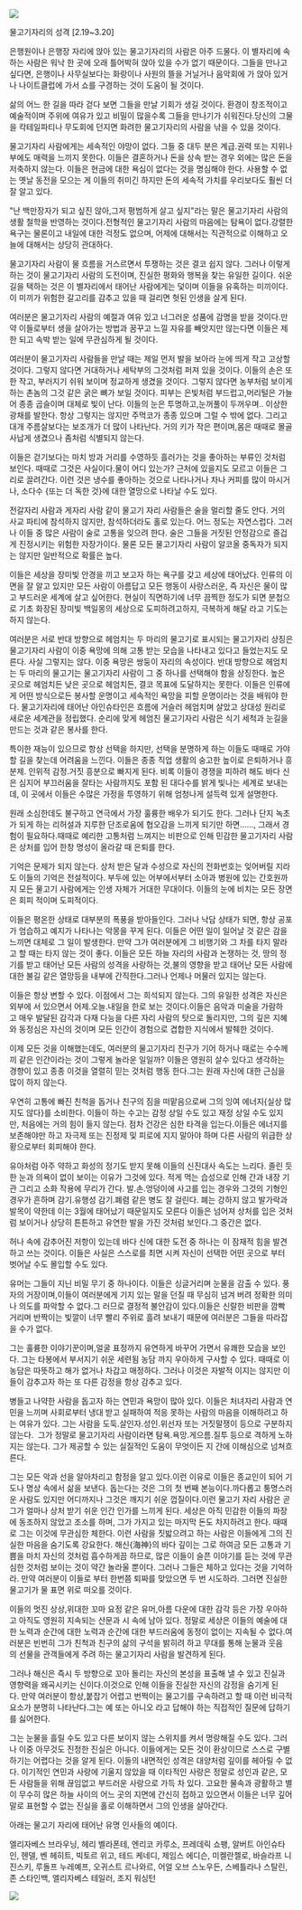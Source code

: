 ![](../../_resources/2277D04156553FE727_afa0e73717ab46019372dca68fc14c1.jpg)

물고기자리의 성격 \[2.19~3.20\]

은행원이나 은행장 자리에 앉아 있는 물고기자리의 사람은 아주 드물다. 이 별자리에 속하는 사람은 워낙 한 곳에 오래 틀어박혀 앉아 있을 수가 없기 때문이다. 그들을 만나고 싶다면, 은행이나 사무실보다는 화랑이나 사원의 뜰을 거닐거나 음악회에 가 앉아 있거나 나이트클럽에 가서 쇼를 구경하는 것이 도움이 될 것이다.

삶의 어느 한 길을 따라 걷다 보면 그들을 만날 기회가 생길 것이다. 환경이 창조적이고 예술적이며 주위에 여유가 있고 비밀이 많을수록 그들을 만나기가 쉬워진다.당신의 그물을 칵테일파티나 무도회에 던지면 화려한 물고기자리의 사람을 낚을 수 있을 것이다.

물고기자리 사람에게는 세속적인 야망이 없다. 그들 중 대두 분은 계급.권력 또는 지위나 부에도 매력을 느끼지 못한다. 이들은 결혼하거나 돈을 상속 받는 경우 외에는 많은 돈을 저축하지 않는다. 이들은 현금에 대한 욕심이 없다는 것을 명심해야 한다. 사용할 수 없는 옛날 동전을 모으는 게 이들의 취미긴 하지만 돈의 세속적 가치를 우리보다도 훨씬 더 잘 알고 있다.

"난 백만장자가 되고 싶진 않아,그저 평범하게 살고 싶지"라는 말은 물고기자리 사람의 생활 철학을 반영하는 것이다.전형적인 물고기자리 사람의 마음에는 탐욕이 없다.강렬한 욕구는 물론이고 내일에 대한 걱정도 없으며, 어제에 대해서는 직관적으로 이해하고 오늘에 대해서는 상당히 관대하다. 

물고기자리 사람이 물 흐름을 거스르면서 투쟁하는 것은 결코 쉽지 않다. 그러나 이렇게 하는 것이 물고기자리 사람의 도전이며, 진실한 평화와 행복을 찾는 유일한 길이다. 쉬운 길을 택하는 것은 이 별자리에서 태어난 사람에게는 덫이며 이들을 유혹하는 미끼이다. 이 미끼가 위험한 갈고리를 감추고 있을 때 걸리면 헛된 인생을 살게 된다.

여러분은 물고기자리 사람의 예절과 여유 있고 너그러운 성품에 감명을 받을 것이다.만약 이들로부터 생을 살아가는 방법과 꿈꾸고 느낄 자유를 빼앗지만 않는다면 이들은 제한 되고 속박 받는 일에 무관심하게 될 것이다. 

여러분이 물고기자리 사람들을 만날 때는 제일 먼저 발을 보아라 눈에 띄게 작고 고상할 것이다. 그렇지 않다면 거대하거나 세탁부의 그것처럼 퍼져 있을 것이다. 이들의 손은 또한 작고, 부러지기 쉬워 보이며 정교하게 생겼을 것이다. 그렇지 않다면 농부처럼 보이게 하는 촌놈의 그것 같은 굵은 뼈가 보일 것이다. 피부는 은빛처럼 부드럽고,머리털은 가늘어 종종 곱슬이며 대체로 빛이 난다. 이들의 눈은 투명하고,눈꺼풀이 두꺼우며.. 이상한 광채를 발한다. 항상 그렇지는 않지만 주먹코가 종종 있으며 그럴 수 밖에 없다. 그리고 대개 주름살보다는 보조개가 더 많이 나타난다. 거의 키가 작은 편이며,몸은 때때로 몰골 사납게 생겼으나 좀처럼 식별되지 않는다. 

이들은 걷기보다는 마치 방과 거리를 수영하듯 흘러가는 것을 좋아하는 부류인 것처럼 보인다. 때때로 그것은 사실이다.물이 어디 있는가? 근처에 있을지도 모르고 이들은 그리로 끌려간다. 이런 것은 냉수를 좋아하는 것으로 나타나거나 차나 커피를 많이 마시거나, 소다수 {또는 더 독한 것}에 대한 열망으로 나타날 수도 있다. 

전갈자리 사람과 게자리 사람 같이 물고기 자리 사람들은 술을 멀리할 줄도 안다. 거의 사교 파티에 참석하지 않지만, 참석하더라도 홀로 있는다. 어느 정도는 자연스럽다. 그러나 이들 중 많은 사람이 술로 고통을 잊으려 한다. 술은 그들을 거짓된 안정감으로 즐겁게 진정시키는 위험한 자장가이다. 물론 모든 물고기자리 사람이 알코올 중독자가 되지는 않지만 일반적으로 확률은 높다. 

이들은 세상을 장미빛 안경을 끼고 보고자 하는 욕구를 갖고 세상에 태어났다. 인류의 이면을 잘 알고 있지만 모든 사람이 아름답고 모든 행동이 사랑스러운, 즉 자신은 물이 많고 부드러운 세계에 살고 싶어한다. 현실이 직면하기에 너무 끔찍한 정도가 되면 분첩으로 기초 화장된 장미빛 백일몽의 세상으로 도피하려고하지, 극복하게 해달 라고 기도는 하지 않는다. 

여러분은 서로 반대 방향으로 헤엄치는 두 마리의 물고기로 표시되는 물고기자리 상징은 물고기자리 사람이 이중 욕망에 의해 고통 받는 모습을 나타내고 있다고 들었는지도 모른다. 사실 그렇지는 않다. 이중 욕망은 쌍둥이 자리의 속성이다. 반대 방향으로 헤엄치는 두 마리의 물고기는 물고기자리 사람이 그 중 하나를 선택해야 함을 상징한다. 높은 곳으로 헤엄치든 낮은 곳으로 헤엄치든, 결코 목표에 도달하지는 못한다. 이들은 인류에게 어떤 방식으로든 봉사할 운명이고 세속적인 욕망을 피할 운명이라는 것을 배워야 한다. 물고기자리에 태어난 아인슈타인은 흐름에 거슬러 헤엄치며 살았고 상대성 원리로 새로운 세계관을 정립했다. 순리에 맞게 헤엄친 물고기자리 사람은 식기 세척과 눈길을 만드는 것과 같은 봉사를 한다.

특이한 재능이 있으므로 항상 선택을 하지만, 선택을 분명하게 하는 이들도 때때로 가야 할 길을 찾는데 어려움을 느낀다. 이들은 종종 직업 생활의 숭고한 높이로 은퇴하거나 흥분제. 인위적 감정.거짓 흥분으로 빠지게 된다. 비록 이들이 경쟁을 피하려 해도 바다 신은 심지어 부끄러움을 잘타는 사람까지도 포함 된 대다수를 밝게 빛나는 세계로 보내는데, 이 곳에서 이들은 수많은 가정을 투영하기 위해 엄청나게 설득력 있게 설명한다.

원래 소심한데도 불구하고 연극에서 가장 훌륭한 배우가 되기도 한다. 그러나 단지 녹초가 되게 하는 리허설과 지루한 단조로움에 협오감을 느끼게 되기만 하면......, 그래서 경험이 필요하다.때때로 예리한 고통처럼 느껴지는 비판으로 인해 민감한 물고기자리 사람은 상처를 입어 한창 명성이 올라갈 때 은퇴를 한다. 

기억은 문제가 되지 않는다. 상처 받은 달과 수성으로 자신의 전화번호는 잊어버릴 지라도 이들의 기억은 전설적이다. 부두에 있는 어부에서부터 소아과 병원에 있는 간호원까지 모든 물고기 사람에게는 인생 자체가 거대한 무대이다. 이들의 눈에 비치는 모든 장면은 회피 적이며 도피적이다. 

이들은 평온한 상태로 대부분의 폭풍을 받아들인다. 그러나 낙담 상태가 되면, 항상 공포가 엄습하고 예지가 나타나는 악몽을 꾸게 된다. 이들은 어떤 일이 일어날 것 같은 감을 느끼면 대체로 그 일이 발생한다. 만약 그가 여러분에게 그 비행기와 그 차를 타지 말라고 할 때는 타지 않는 것이 좋다. 이들은 모든 하늘 자리의 사람과 논쟁하는 것, 땅의 정기를 받고 태어난 모든 사람의 성격을 사랑하는 것,불의 영향을 받고 태어난 모든 사람에 대한 불길 같은 열망등을 내부에 간직한다.그러나 언제나 머물러 있지는 않는다.

이들은 항상 변할 수 있다. 이점에서 그는 희석되지 않는다. 그의 유일한 성격은 자신은 외부에 서 있으면서 어제.오늘.내일을 한로 보는 것이다.이들은 음악과 미술을 가람하고 매우 발달된 감각과 다재 다능을 다른 자리 사람의 탓으로 돌리지만, 그의 깊은 지혜와 동정심은 자신의 것이며 모든 인간이 경험으로 겹합한 지식에서 발췌한 것이다.

이제 모든 것을 이해했는데도, 여러분의 물고기자리 친구가 기어 하거나 때로는 수수께끼 같은 인간이라는 것이 그렇게 놀라운 일일까? 이들은 영원히 살수 있다고 생각하는 경향이 있고 종종 이것을 열렬히 믿는 것처럼 행동 한다.그는 원래 자신에 대한 근심을 많이 하지 않는다.

우연히 고통에 빠진 친척을 돕거나 친구의 짐을 떠맡음으로써 그의 잉여 에너지{실상 많지도 않다}를 소비한다. 이들이 하는 수고는 감정 상일 수도 있고 재정 상일 수도 있지만, 처음에는 거의 힘이 들지 않는다. 점차 건강은 심한 타격을 입는다.이들은 에너지를 보존해야만 하고 자극제 또는 진정제 및 피로에 지지 말아야 하며 다른 사람의 위급한 상황으로부터 회피해야 한다. 

유아처럼 아주 약하고 화성의 정기도 받지 못해 이들의 신진대사 속도는 느리다. 졸린 듯한 눈과 의욕이 없이 보이는 이유가 그것에 있다. 적게 먹는 습성으로 인해 간과 내장 기관 그리고 소화 작용에 무리가 간다. 발.손.엉덩이에 사고를 입는 경우와 그것의 기형인 경우가 흔하며 감기.유행성 감기.폐렴 같은 병도 잘 걸린다. 폐는 강하지 않고 발가락과 발목이 약한데 이는 3월에 태어났기 때문일지도 모른다 이들은 넘어져 상처를 입은 것처럼 보이거나 상당히 튼튼하고 유연한 발을 가진 것처럼 보인다.그 중간은 없다. 

허나 속에 감추어진 저항이 있는데 바다 신에 대한 도전 중 하나는 이 잠재적 힘을 발견하고 쓰는 것이다. 이들은 사실은 스스로를 최면 시켜 자신이 선택한 어떤 곳으로 부터 벗어날 수도 몰입할 수도 있다. 

유머는 그들이 지닌 비밀 무기 중 하나이다. 이들은 싱글거리며 눈물을 감출 수 있다. 풍자의 거장이며,이들이 여러분에게 기지 있는 말을 던질 때 무심히 넘겨 버려 정확한 의미나 의도를 파악할 수 없다.그 러므로 결정적 불안감이 있다.이들은 신랄한 비판을 깜빡 거리며 반짝이는 빛깔이 너무 빨리 주위로 흘려 보내기 때문에 여러분은 그들을 따라잡을 수가 없다. 

그는 훌륭한 이야기꾼이며,얼굴 표정까지 유연하게 바꾸어 가면서 유쾌한 모습을 보인다. 그는 타봉에서 부서지기 쉬운 세련됨 농담 까지 우아하게 구사할 수 있다. 때때로 이 농담은 따뜻하고 해가 없거나 차갑고 매정하다. 그러나 이것은 자발적 이지는 않지만 이들이 감추고자 하는 또 다른 감정을 항상 감추고 있다. 

병들고 나약한 사람을 돕고자 하는 연민과 욕망이 많아 있다. 이들은 처녀자리 사람과 연민을 느끼며 사회로부터 냉대 받고 실패하여 적응 못하는 사람의 마음을 이해하려고 하는 여유가 있다. 그는 사람을 도둑.살인자.성인.위선자 또는 거짓말쟁이 등으로 구분하지 않는다.  그가 정말로 물고기자리 사람이라면 탐욕.욕망.게으름.질투 등으로 격하게 노하지는 않는다. 그가 제공할 수 있는 실질적인 도움이 무엇이든 지 간에 이해심으로 넘쳐흐른다.

그는 모든 악과 선을 알아차리고 함정을 알고 있다.이런 이유로 이들은 종교인이 되어 기도나 명상 속에서 삶을 보낸다. 돕는다는 것은 그의 첫 번째 본능이다.까다롭고 퉁명스러운 사람도 있지만 어디까지나 그것은 깨지기 쉬운 껍질이다.이런 물고기 자리 사람은 곧 그가 얼마나 상처 받기 쉬운 인간 인가를 느끼게 된다. 세상은 아직 민감한 이들의 파장에 동조하지 않았고 조소를 하며, 그가 가지고 있는 마지막 돈도 차지하려고 한다. 때때로 그는 이것에 무관심한 체한다. 이런 사람을 짓밟으려고 하는 사람은 이들에게 그의 진실한 마음을 숨기도록 강요한다. 해신{海神}의 바다 깊이는 그로 하여금 모든 고통과 기쁨을 마치 자신의 것처럼 흡수하게끔 하므로, 많은 이들이 슬픈 이야기를 듣는 것에 무관심한 것처럼 보이는 것이 약간 놀라울 뿐이다. 그러나 그들은 체하고 있다는 것을 기억하라. 만약 여러분이 이들로 부터 한번쯤 퇴짜를 맞았으면 두 번 시도하라. 그러면 진실한 물고기가 물 표면 위로 떠오를 것이다. 

이들의 멋진 상상,위대한 꼬마 요정 같은 유머,아름 다운에 대한 감각 등은 가장 우아하고 아직도 영원히 지속되는 산문과 시 속에 남아 있다. 정말로 세상은 이들의 예술에 대한 노력과 순간에 대한 노력과 순간에 대한 부드러움에 동정이 없이는 지속될 수 없다.여러분은 빈번히 그가 친척과 친구의 삶의 구석을 밝히려 하고 무대를 통해 눈물과 웃음의 선물을 관객들에게 주려 하는 물고기자리 사람을 발견하게 된다.

그러나 해신은 즉시 두 방향으로 꼬아 돌리는 자신의 본성을 표출해 낼 수 있고 진실과 영향력을 왜곡시키는 신이다.이것으로 인해 이들을 진실한 자신의 감정을 숨기게 된다. 만약 여러분이 항상,붙잡기 어렵고 번쩍이는 물고기를 구속하려고 할 때 이런 비극적 요소가 분명히 나타난다.그는 예 또는 아니오 라고 답해야 하는 직접적인 질문에 답하기를 싫어한다. 

그는 눈물을 흘릴 수도 있고 다른 보이지 않는 스위치를 켜서 명랑해질 수도 있다. 그러나 이중 아무것도 진정한 진실은 아니다. 이들에게는 모든 것이 환상이므로 스스로 구별하기는 어렵다는 것을 알게 된다. 이들의 내면적인 성격은 대양처럼 깊이를 헤아릴 수 없다. 이기적인 연민과 사랑에 기울지 않았을 때 이타적인 사랑은 정말로 성인과 같은, 모든 사람들을 위해 끊임없고 부드러운 사랑으로 가득 차 있다. 고요한 물속과 광활하고 별이 무수히 많은 하늘 사이의 어느 곳의 지면에 간신히 접하고 있으면서 이들은 너무 깊어 말로 표현할 수 없는 진실을 홀로 이해하면서 그의 인생을 살아간다.

아래는 물고기 자리에 태어난 유명 인사들의 예이다.

엘리자베스 브라우닝, 헤리 벨라폰테, 엔리코 카루소, 프레데릭 쇼팽, 알버트 아인슈타인, 헨델, 벤 헤히트, 빅토르 위고, 테드 케네디, 제임스 에디슨, 미켈란젤로, 바슬라프 니진스키, 루돌프 누레예프, 오귀스트 르나와르, 어얼 오브 스노우든, 스베틀라나 스탈린, 존 스타인백, 엘리자베스 테일러, 조지 워싱턴

![](../../_resources/22388F4156553FEA15_21695123de48445ba1a6039b090b705.png)